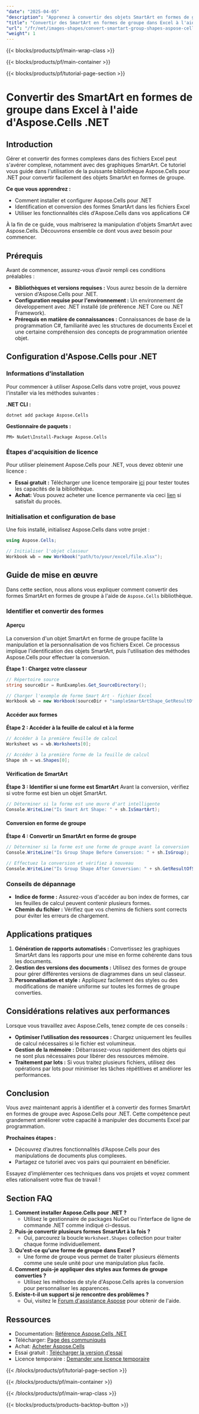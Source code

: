 ```yaml
---
"date": "2025-04-05"
"description": "Apprenez à convertir des objets SmartArt en formes de groupe dans des fichiers Excel grâce à la puissante bibliothèque Aspose.Cells pour .NET. Simplifiez vos flux de travail documentaires grâce à ce guide complet."
"title": "Convertir des SmartArt en formes de groupe dans Excel à l'aide d'Aspose.Cells .NET"
"url": "/fr/net/images-shapes/convert-smartart-group-shapes-aspose-cells-net/"
"weight": 1
---
```


{{< blocks/products/pf/main-wrap-class >}}

{{< blocks/products/pf/main-container >}}

{{< blocks/products/pf/tutorial-page-section >}}


# Convertir des SmartArt en formes de groupe dans Excel à l'aide d'Aspose.Cells .NET

## Introduction

Gérer et convertir des formes complexes dans des fichiers Excel peut s'avérer complexe, notamment avec des graphiques SmartArt. Ce tutoriel vous guide dans l'utilisation de la puissante bibliothèque Aspose.Cells pour .NET pour convertir facilement des objets SmartArt en formes de groupe.

**Ce que vous apprendrez :**
- Comment installer et configurer Aspose.Cells pour .NET
- Identification et conversion des formes SmartArt dans les fichiers Excel
- Utiliser les fonctionnalités clés d'Aspose.Cells dans vos applications C#

À la fin de ce guide, vous maîtriserez la manipulation d'objets SmartArt avec Aspose.Cells. Découvrons ensemble ce dont vous avez besoin pour commencer.

## Prérequis

Avant de commencer, assurez-vous d’avoir rempli ces conditions préalables :
- **Bibliothèques et versions requises :** Vous aurez besoin de la dernière version d'Aspose.Cells pour .NET.
- **Configuration requise pour l'environnement :** Un environnement de développement avec .NET installé (de préférence .NET Core ou .NET Framework).
- **Prérequis en matière de connaissances :** Connaissances de base de la programmation C#, familiarité avec les structures de documents Excel et une certaine compréhension des concepts de programmation orientée objet.

## Configuration d'Aspose.Cells pour .NET

### Informations d'installation

Pour commencer à utiliser Aspose.Cells dans votre projet, vous pouvez l'installer via les méthodes suivantes :

**.NET CLI :**
```shell
dotnet add package Aspose.Cells
```

**Gestionnaire de paquets :**
```plaintext
PM> NuGet\Install-Package Aspose.Cells
```

### Étapes d'acquisition de licence

Pour utiliser pleinement Aspose.Cells pour .NET, vous devez obtenir une licence :
- **Essai gratuit :** Télécharger une licence temporaire [ici](https://purchase.aspose.com/temporary-license/) pour tester toutes les capacités de la bibliothèque.
- **Achat:** Vous pouvez acheter une licence permanente via ceci [lien](https://purchase.aspose.com/buy) si satisfait du procès.

### Initialisation et configuration de base

Une fois installé, initialisez Aspose.Cells dans votre projet :

```csharp
using Aspose.Cells;

// Initialiser l'objet classeur
Workbook wb = new Workbook("path/to/your/excel/file.xlsx");
```

## Guide de mise en œuvre

Dans cette section, nous allons vous expliquer comment convertir des formes SmartArt en formes de groupe à l'aide de `Aspose.Cells` bibliothèque.

### Identifier et convertir des formes

#### Aperçu
La conversion d'un objet SmartArt en forme de groupe facilite la manipulation et la personnalisation de vos fichiers Excel. Ce processus implique l'identification des objets SmartArt, puis l'utilisation des méthodes Aspose.Cells pour effectuer la conversion.

**Étape 1 : Chargez votre classeur**
```csharp
// Répertoire source
string sourceDir = RunExamples.Get_SourceDirectory();

// Charger l'exemple de forme Smart Art - fichier Excel
Workbook wb = new Workbook(sourceDir + "sampleSmartArtShape_GetResultOfSmartArt.xlsx");
```

#### Accéder aux formes
**Étape 2 : Accéder à la feuille de calcul et à la forme**
```csharp
// Accéder à la première feuille de calcul
Worksheet ws = wb.Worksheets[0];

// Accéder à la première forme de la feuille de calcul
Shape sh = ws.Shapes[0];
```

#### Vérification de SmartArt
**Étape 3 : Identifier si une forme est SmartArt**
Avant la conversion, vérifiez si votre forme est bien un objet SmartArt.
```csharp
// Déterminer si la forme est une œuvre d'art intelligente
Console.WriteLine("Is Smart Art Shape: " + sh.IsSmartArt);
```

#### Conversion en forme de groupe
**Étape 4 : Convertir un SmartArt en forme de groupe**
```csharp
// Déterminer si la forme est une forme de groupe avant la conversion
Console.WriteLine("Is Group Shape Before Conversion: " + sh.IsGroup);

// Effectuez la conversion et vérifiez à nouveau
Console.WriteLine("Is Group Shape After Conversion: " + sh.GetResultOfSmartArt().IsGroup);
```

### Conseils de dépannage
- **Indice de forme :** Assurez-vous d'accéder au bon index de formes, car les feuilles de calcul peuvent contenir plusieurs formes.
- **Chemin du fichier :** Vérifiez que vos chemins de fichiers sont corrects pour éviter les erreurs de chargement.

## Applications pratiques
1. **Génération de rapports automatisés :** Convertissez les graphiques SmartArt dans les rapports pour une mise en forme cohérente dans tous les documents.
2. **Gestion des versions des documents :** Utilisez des formes de groupe pour gérer différentes versions de diagrammes dans un seul classeur.
3. **Personnalisation et style :** Appliquez facilement des styles ou des modifications de manière uniforme sur toutes les formes de groupe converties.

## Considérations relatives aux performances
Lorsque vous travaillez avec Aspose.Cells, tenez compte de ces conseils :
- **Optimiser l’utilisation des ressources :** Chargez uniquement les feuilles de calcul nécessaires si le fichier est volumineux.
- **Gestion de la mémoire :** Débarrassez-vous rapidement des objets qui ne sont plus nécessaires pour libérer des ressources mémoire.
- **Traitement par lots :** Si vous traitez plusieurs fichiers, utilisez des opérations par lots pour minimiser les tâches répétitives et améliorer les performances.

## Conclusion
Vous avez maintenant appris à identifier et à convertir des formes SmartArt en formes de groupe avec Aspose.Cells pour .NET. Cette compétence peut grandement améliorer votre capacité à manipuler des documents Excel par programmation.

**Prochaines étapes :**
- Découvrez d’autres fonctionnalités d’Aspose.Cells pour des manipulations de documents plus complexes.
- Partagez ce tutoriel avec vos pairs qui pourraient en bénéficier.

Essayez d’implémenter ces techniques dans vos projets et voyez comment elles rationalisent votre flux de travail !

## Section FAQ
1. **Comment installer Aspose.Cells pour .NET ?**
   - Utilisez le gestionnaire de packages NuGet ou l’interface de ligne de commande .NET comme indiqué ci-dessus.
2. **Puis-je convertir plusieurs formes SmartArt à la fois ?**
   - Oui, parcourez la boucle `Worksheet.Shapes` collection pour traiter chaque forme individuellement.
3. **Qu'est-ce qu'une forme de groupe dans Excel ?**
   - Une forme de groupe vous permet de traiter plusieurs éléments comme une seule unité pour une manipulation plus facile.
4. **Comment puis-je appliquer des styles aux formes de groupe converties ?**
   - Utilisez les méthodes de style d'Aspose.Cells après la conversion pour personnaliser les apparences.
5. **Existe-t-il un support si je rencontre des problèmes ?**
   - Oui, visitez le [Forum d'assistance Aspose](https://forum.aspose.com/c/cells/9) pour obtenir de l'aide.

## Ressources
- Documentation: [Référence Aspose.Cells .NET](https://reference.aspose.com/cells/net/)
- Télécharger: [Page des communiqués](https://releases.aspose.com/cells/net/)
- Achat: [Acheter Aspose.Cells](https://purchase.aspose.com/buy)
- Essai gratuit : [Télécharger la version d'essai](https://releases.aspose.com/cells/net/)
- Licence temporaire : [Demander une licence temporaire](https://purchase.aspose.com/temporary-license/)

{{< /blocks/products/pf/tutorial-page-section >}}

{{< /blocks/products/pf/main-container >}}

{{< /blocks/products/pf/main-wrap-class >}}

{{< blocks/products/products-backtop-button >}}